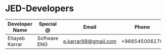# JED-Developers
| Developer Name | Special @ | Email | Phone |
| -------------- | --------- | ----- | ----- |
| Eltayeb Karrar | Software ENG | e.karrar98@gmail.com | +966545006176 |

